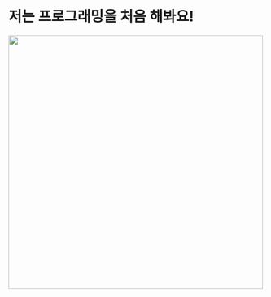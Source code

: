 # 저는 프로그래밍을 처음 해봐요!
<img src = " width = ://postfiles8.naver.net/20151222_279/dajiou98_1450744014621291b0_JPEG/www_google_co_kr_20151222_091331.jpg?type=w2" width = "500">

